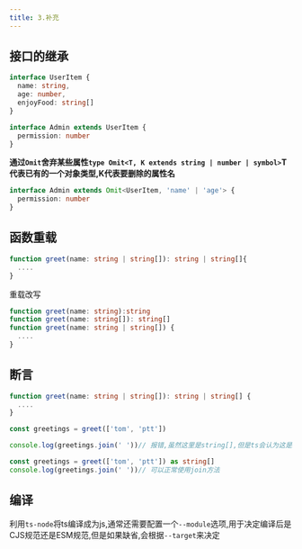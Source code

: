 ```yaml
---
title: 3.补充
---
```

## 接口的继承
```ts
interface UserItem {
  name: string,
  age: number,
  enjoyFood: string[]
}

interface Admin extends UserItem {
  permission: number
}
```
**通过`Omit`舍弃某些属性`type Omit<T, K extends string | number | symbol>`T代表已有的一个对象类型,K代表要删除的属性名**
```ts
interface Admin extends Omit<UserItem, 'name' | 'age'> {
  permission: number
}
```

## 函数重载
```ts
function greet(name: string | string[]): string | string[]{
  ....
}
```
重载改写
```ts
function greet(name: string):string
function greet(name: string[]): string[]
function greet(name: string | string[]) {
  ....
}
```
## 断言
```ts
function greet(name: string | string[]): string | string[] {
  ....
}

const greetings = greet(['tom', 'ptt'])

console.log(greetings.join(' '))// 报错,虽然这里是string[],但是ts会认为这是string | string[]

const greetings = greet(['tom', 'ptt']) as string[]
console.log(greetings.join(' '))// 可以正常使用join方法
```
## 编译
利用`ts-node`将ts编译成为js,通常还需要配置一个`--module`选项,用于决定编译后是CJS规范还是ESM规范,但是如果缺省,会根据`--target`来决定